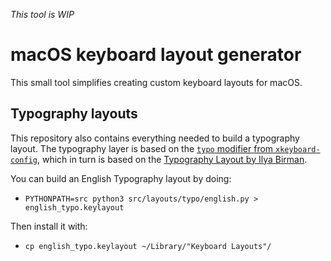 <!-- SPDX-License-Identifier: MPL-2.0 -->
<!-- © 2019 Kirill Elagin <kirelagin@gmail.com> -->

_This tool is WIP_

macOS keyboard layout generator
================================

This small tool simplifies creating custom keyboard layouts for macOS.


Typography layouts
-------------------

This repository also contains everything needed to build a typography layout. The
typography layer is based on the [`typo` modifier from `xkeyboard-config`][typo-xkbd],
which in turn is based on the [Typography Layout by Ilya Birman][typo-birman].

[typo-xkbd]: https://gitlab.freedesktop.org/xkeyboard-config/xkeyboard-config/blob/master/symbols/typo
[typo-birman]: https://ilyabirman.net/projects/typography-layout/

You can build an English Typography layout by doing:

* `PYTHONPATH=src python3 src/layouts/typo/english.py > english_typo.keylayout`

Then install it with:

* `cp english_typo.keylayout ~/Library/"Keyboard Layouts"/`

